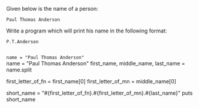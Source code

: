 Given below is the
name of a person:

```
Paul Thomas Anderson
```

Write a program which will
print his name in the
following format:

```
P.T.Anderson
```

<codeblock language="ruby" type="exercise" testMode="fixedInput">
<code>
name = "Paul Thomas Anderson"
</code>

<solution>
name = "Paul Thomas Anderson"
first_name, middle_name, last_name = name.split

first_letter_of_fn = first_name[0]
first_letter_of_mn = middle_name[0]

short_name = "#{first_letter_of_fn}.#{first_letter_of_mn}.#{last_name}"
puts short_name
</solution>
</codeblock>

<!--  -->

